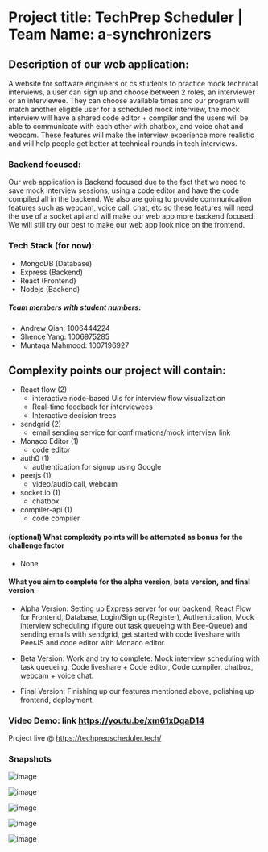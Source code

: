 # Project title: TechPrep Scheduler | Team Name: a-synchronizers

## Description of our web application:

A website for software engineers or cs students to practice mock technical interviews, a user can sign up and choose between 2 roles, an interviewer or an interviewee. They can choose available times and our program will match another eligible user for a scheduled mock interview, the mock interview will have a shared code editor + compiler and the users will be able to communicate with each other with chatbox, and voice chat and webcam. These features will make the interview experience more realistic and will help people get better at technical rounds in tech interviews.

### Backend focused:

Our web application is Backend focused due to the fact that we need to save mock interview sessions, using a code editor and have the code compiled all in the backend. We also are going to provide communication features such as webcam, voice call, chat, etc so these features will need the use of a socket api and will make our web app more backend focused. We will still try our best to make our web app look nice on the frontend.

### Tech Stack (for now):

- MongoDB (Database)
- Express (Backend)
- React (Frontend)
- Nodejs (Backend)

##### Team members with student numbers:

- Andrew Qian: 1006444224
- Shence Yang: 1006975285
- Muntaqa Mahmood: 1007196927

## Complexity points our project will contain:

- React flow (2)
  - interactive node-based UIs for interview flow visualization
  - Real-time feedback for interviewees
  - Interactive decision trees
- sendgrid (2)
  - email sending service for confirmations/mock interview link
- Monaco Editor (1)
  - code editor
- auth0 (1)
  - authentication for signup using Google
- peerjs (1)
  - video/audio call, webcam
- socket.io (1)
  - chatbox
- compiler-api (1)
  - code compiler

#### (optional) What complexity points will be attempted as bonus for the challenge factor

- None

#### What you aim to complete for the alpha version, beta version, and final version

- Alpha Version: Setting up Express server for our backend, React Flow for Frontend, Database, Login/Sign up(Register), Authentication, Mock interview scheduling (figure out task queueing with Bee-Queue) and sending emails with sendgrid, get started with code liveshare with PeerJS and code editor with Monaco editor.

- Beta Version: Work and try to complete: Mock interview scheduling with task queueing, Code liveshare + Code editor, Code compiler, chatbox, webcam + voice chat.

- Final Version: Finishing up our features mentioned above, polishing up frontend, deployment.

### Video Demo: link https://youtu.be/xm61xDgaD14

Project live @ https://techprepscheduler.tech/

### Snapshots
![image](https://github.com/user-attachments/assets/9a95608f-0da0-4b52-ab1b-780e8884c782)

![image](https://github.com/user-attachments/assets/fae53f98-a014-4cd5-9b7e-a4477279d546)

![image](https://github.com/user-attachments/assets/3cfb7252-d252-49d1-956d-07b0ddb7984e)

![image](https://github.com/user-attachments/assets/052dd071-75b1-40c8-9c40-aff11192f9b0)

![image](https://github.com/user-attachments/assets/af8bb8af-abda-4e04-91e3-07ab9ea04af7)
